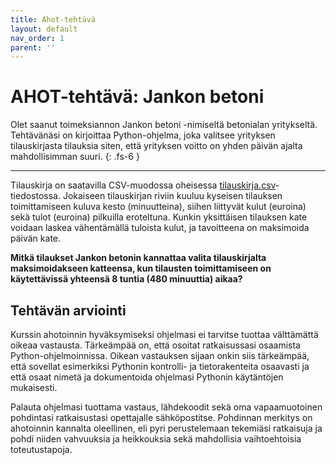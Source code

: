 ```yaml
---
title: Ahot-tehtävä
layout: default
nav_order: 1
parent: ''
---
```


# AHOT-tehtävä: Jankon betoni

Olet saanut toimeksiannon Jankon betoni -nimiseltä betonialan yritykseltä. Tehtävänäsi on kirjoittaa Python-ohjelma, joka valitsee yrityksen tilauskirjasta tilauksia siten, että yrityksen voitto on yhden päivän ajalta mahdollisimman suuri.
{: .fs-6 }

---

Tilauskirja on saatavilla CSV-muodossa oheisessa [tilauskirja.csv](/tilauskirja.csv)-tiedostossa. Jokaiseen tilauskirjan riviin kuuluu kyseisen tilauksen toimittamiseen kuluva kesto (minuutteina), siihen liittyvät kulut (euroina) sekä tulot (euroina) pilkuilla eroteltuna. Kunkin yksittäisen tilauksen kate voidaan laskea vähentämällä tuloista kulut, ja tavoitteena on maksimoida päivän kate.

**Mitkä tilaukset Jankon betonin kannattaa valita tilauskirjalta maksimoidakseen katteensa, kun tilausten toimittamiseen on käytettävissä yhteensä 8 tuntia (480 minuuttia) aikaa?**


## Tehtävän arviointi

Kurssin ahotoinnin hyväksymiseksi ohjelmasi ei tarvitse tuottaa välttämättä oikeaa vastausta. Tärkeämpää on, että osoitat ratkaisussasi osaamista Python-ohjelmoinnissa. Oikean vastauksen sijaan onkin siis tärkeämpää, että sovellat esimerkiksi Pythonin kontrolli- ja tietorakenteita osaavasti ja että osaat nimetä ja dokumentoida ohjelmasi Pythonin käytäntöjen mukaisesti.

Palauta ohjelmasi tuottama vastaus, lähdekoodit sekä oma vapaamuotoinen pohdintasi ratkaisustasi opettajalle sähköpostitse. Pohdinnan merkitys on ahotoinnin kannalta oleellinen, eli pyri perustelemaan tekemiäsi ratkaisuja ja pohdi niiden vahvuuksia ja heikkouksia sekä mahdollisia vaihtoehtoisia toteutustapoja.

